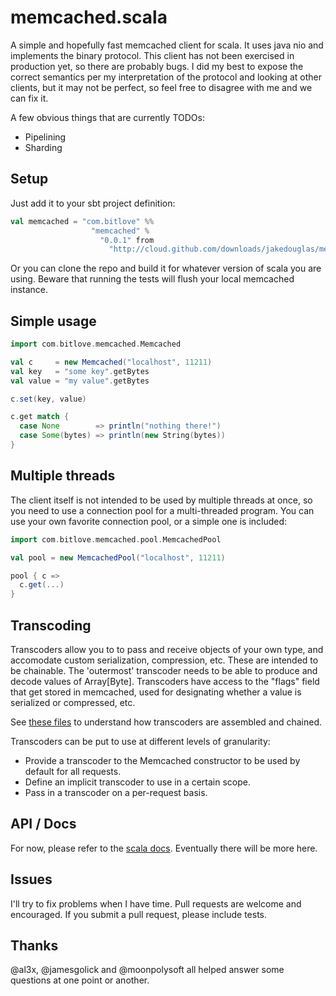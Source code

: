memcached.scala
===============

A simple and hopefully fast memcached client for scala. It uses java nio
and implements the binary protocol. This client has not been exercised
in production yet, so there are probably bugs. I did my best to expose the
correct semantics per my interpretation of the protocol and looking at
other clients, but it may not be perfect, so feel free to disagree with
me and we can fix it.

A few obvious things that are currently TODOs:

* Pipelining
* Sharding

Setup
-----

Just add it to your sbt project definition:

```scala
val memcached = "com.bitlove" %%
                  "memcached" %
                    "0.0.1" from
                      "http://cloud.github.com/downloads/jakedouglas/memcached.scala/memcached.scala_2.8.1-0.0.1.jar"
```

Or you can clone the repo and build it for whatever version of scala you
are using. Beware that running the tests will flush your local memcached
instance.

Simple usage
------------

```scala
import com.bitlove.memcached.Memcached

val c     = new Memcached("localhost", 11211)
val key   = "some key".getBytes
val value = "my value".getBytes

c.set(key, value)

c.get match {
  case None        => println("nothing there!")
  case Some(bytes) => println(new String(bytes))
}
```

Multiple threads
----------------

The client itself is not intended to be used by multiple threads at once,
so you need to use a connection pool for a multi-threaded program. You
can use your own favorite connection pool, or a simple one is included:

```scala
import com.bitlove.memcached.pool.MemcachedPool

val pool = new MemcachedPool("localhost", 11211)

pool { c =>
  c.get(...)
}
```

Transcoding
-----------

Transcoders allow you to to pass and receive objects of your own type,
and accomodate custom serialization, compression, etc. These are
intended to be chainable. The 'outermost' transcoder needs to be able to
produce and decode values of Array[Byte]. Transcoders have access to the
"flags" field that get stored in memcached, used for designating whether
a value is serialized or compressed, etc.

See [these files](https://github.com/jakedouglas/memcached.scala/tree/master/src/main/scala/transcoding) to understand how transcoders are assembled and chained.

Transcoders can be put to use at different levels of granularity:

* Provide a transcoder to the Memcached constructor to be used by default for all requests.
* Define an implicit transcoder to use in a certain scope.
* Pass in a transcoder on a per-request basis.

API / Docs
----------

For now, please refer to the [scala docs](http://jakedouglas.github.com/memcached.scala/com/bitlove/memcached/Memcached.html).
Eventually there will be more here.

Issues
------

I'll try to fix problems when I have time. Pull requests are welcome and
encouraged. If you submit a pull request, please include tests.

Thanks
------
@al3x, @jamesgolick and @moonpolysoft all helped answer some questions
at one point or another.
